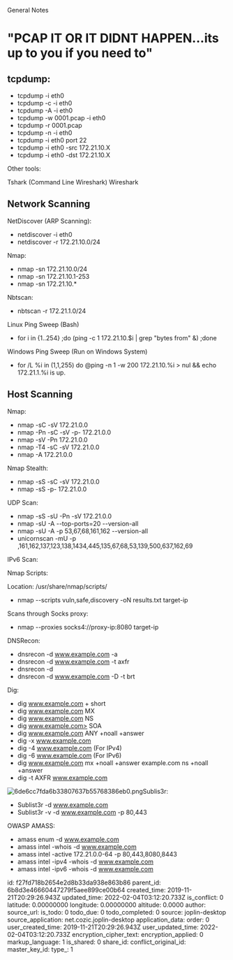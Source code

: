 General Notes

# "PCAP IT OR IT DIDNT HAPPEN...its up to you if you need to"

## tcpdump:

- tcpdump -i eth0
- tcpdump -c -i eth0
- tcpdump -A -i eth0
- tcpdump -w 0001.pcap -i eth0
- tcpdump -r 0001.pcap
- tcpdump -n -i eth0
- tcpdump -i eth0 port 22
- tcpdump -i eth0 -src 172.21.10.X
- tcpdump -i eth0 -dst 172.21.10.X

Other tools:

Tshark (Command Line Wireshark)
Wireshark

## Network Scanning

NetDiscover (ARP Scanning):

- netdiscover -i eth0
- netdiscover -r 172.21.10.0/24

Nmap:

- nmap -sn 172.21.10.0/24
- nmap -sn 172.21.10.1-253
- nmap -sn 172.21.10.*

Nbtscan:

- nbtscan -r 172.21.1.0/24

Linux Ping Sweep (Bash)

- for i in {1..254} ;do (ping -c 1 172.21.10.$i | grep "bytes from" &) ;done

Windows Ping Sweep (Run on Windows System)

- for /L %i in (1,1,255) do @ping -n 1 -w 200 172.21.10.%i > nul && echo 172.21.1.%i is up.

## Host Scanning

Nmap:

- nmap -sC -sV 172.21.0.0
- nmap -Pn -sC -sV -p- 172.21.0.0
- nmap -sV -Pn 172.21.0.0
- nmap -T4 -sC -sV 172.21.0.0
- nmap -A 172.21.0.0

Nmap Stealth:

- nmap -sS -sC -sV 172.21.0.0
- nmap -sS -p- 172.21.0.0

UDP Scan:

- nmap -sS -sU -Pn -sV 172.21.0.0
- nmap -sU -A --top-ports=20 --version-all
- nmap -sU -A -p 53,67,68,161,162 --version-all
- unicornscan -mU -p ,161,162,137,123,138,1434,445,135,67,68,53,139,500,637,162,69

IPv6 Scan:

Nmap Scripts:

Location: /usr/share/nmap/scripts/

- nmap --scripts vuln,safe,discovery -oN results.txt target-ip

Scans through Socks proxy:

- nmap --proxies socks4://proxy-ip:8080 target-ip

DNSRecon:

- dnsrecon -d www.example.com -a
- dnsrecon -d www.example.com -t axfr
- dnsrecon -d
- dnsrecon -d www.example.com -D <namelist>-t brt</namelist>

Dig:

- dig www.example.com + short
- dig www.example.com MX
- dig www.example.com NS
- dig www.example.com> SOA
- dig www.example.com ANY +noall +answer
- dig -x www.example.com
- dig -4 www.example.com (For IPv4)
- dig -6 www.example.com (For IPv6)
- dig www.example.com mx +noall +answer example.com ns +noall +answer
- dig -t AXFR www.example.com

![6de6cc7fda6b33807637b55768386eb0.png](:/8d8b961c31fa46859d054f6c3385b653)Sublis3r:

- Sublist3r -d www.example.com
- Sublist3r -v -d www.example.com -p 80,443

OWASP AMASS:

- amass enum -d www.example.com
- amass intel -whois -d www.example.com
- amass intel -active 172.21.0.0-64 -p 80,443,8080,8443
- amass intel -ipv4 -whois -d www.example.com
- amass intel -ipv6 -whois -d www.example.com

id: f27fd718b2654e2d8b33da938e863b86
parent_id: 6b8d3e46660447279f5aee899ce00b64
created_time: 2019-11-21T20:29:26.943Z
updated_time: 2022-02-04T03:12:20.733Z
is_conflict: 0
latitude: 0.00000000
longitude: 0.00000000
altitude: 0.0000
author: 
source_url: 
is_todo: 0
todo_due: 0
todo_completed: 0
source: joplin-desktop
source_application: net.cozic.joplin-desktop
application_data: 
order: 0
user_created_time: 2019-11-21T20:29:26.943Z
user_updated_time: 2022-02-04T03:12:20.733Z
encryption_cipher_text: 
encryption_applied: 0
markup_language: 1
is_shared: 0
share_id: 
conflict_original_id: 
master_key_id: 
type_: 1